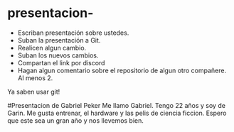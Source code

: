 # presentacion-

- Escriban presentación sobre ustedes.
- Suban la presentación a Git.
- Realicen algun cambio.
- Suban los nuevos cambios.
- Compartan el link por discord
- Hagan algun comentario sobre el repositorio de algun otro compañere. Al menos 2.

Ya saben usar git!

#Presentacion de Gabriel Peker
Me llamo Gabriel. Tengo 22 años y soy de Garin. Me gusta entrenar, el hardware y las pelis de ciencia ficcion. Espero que este sea un gran año y nos llevemos bien. 


